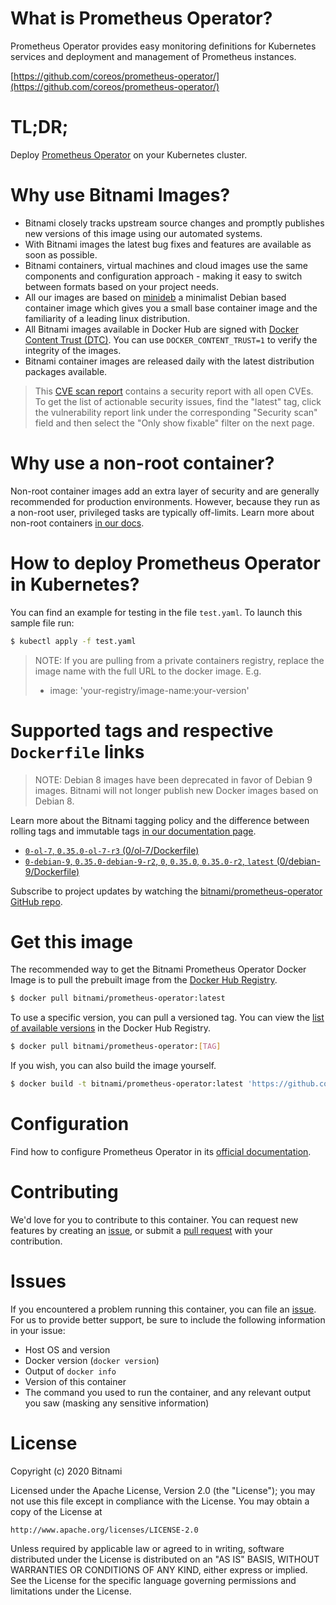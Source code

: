 
# What is Prometheus Operator?

Prometheus Operator provides easy monitoring definitions for Kubernetes services and deployment and management of Prometheus instances.

[https://github.com/coreos/prometheus-operator/](https://github.com/coreos/prometheus-operator/)

# TL;DR;

Deploy [Prometheus Operator](https://github.com/coreos/prometheus-operator/tree/master/Documentation) on your Kubernetes cluster.

# Why use Bitnami Images?

* Bitnami closely tracks upstream source changes and promptly publishes new versions of this image using our automated systems.
* With Bitnami images the latest bug fixes and features are available as soon as possible.
* Bitnami containers, virtual machines and cloud images use the same components and configuration approach - making it easy to switch between formats based on your project needs.
* All our images are based on [minideb](https://github.com/bitnami/minideb) a minimalist Debian based container image which gives you a small base container image and the familiarity of a leading linux distribution.
* All Bitnami images available in Docker Hub are signed with [Docker Content Trust (DTC)](https://docs.docker.com/engine/security/trust/content_trust/). You can use `DOCKER_CONTENT_TRUST=1` to verify the integrity of the images.
* Bitnami container images are released daily with the latest distribution packages available.


> This [CVE scan report](https://quay.io/repository/bitnami/prometheus-operator?tab=tags) contains a security report with all open CVEs. To get the list of actionable security issues, find the "latest" tag, click the vulnerability report link under the corresponding "Security scan" field and then select the "Only show fixable" filter on the next page.

# Why use a non-root container?

Non-root container images add an extra layer of security and are generally recommended for production environments. However, because they run as a non-root user, privileged tasks are typically off-limits. Learn more about non-root containers [in our docs](https://docs.bitnami.com/containers/how-to/work-with-non-root-containers/).

# How to deploy Prometheus Operator in Kubernetes?

You can find an example for testing in the file `test.yaml`. To launch this sample file run:

```bash
$ kubectl apply -f test.yaml
```

> NOTE: If you are pulling from a private containers registry, replace the image name with the full URL to the docker image. E.g.
>
> - image: 'your-registry/image-name:your-version'

# Supported tags and respective `Dockerfile` links

> NOTE: Debian 8 images have been deprecated in favor of Debian 9 images. Bitnami will not longer publish new Docker images based on Debian 8.

Learn more about the Bitnami tagging policy and the difference between rolling tags and immutable tags [in our documentation page](https://docs.bitnami.com/containers/how-to/understand-rolling-tags-containers/).


* [`0-ol-7`, `0.35.0-ol-7-r3` (0/ol-7/Dockerfile)](https://github.com/bitnami/bitnami-docker-prometheus-operator/blob/0.35.0-ol-7-r3/0/ol-7/Dockerfile)
* [`0-debian-9`, `0.35.0-debian-9-r2`, `0`, `0.35.0`, `0.35.0-r2`, `latest` (0/debian-9/Dockerfile)](https://github.com/bitnami/bitnami-docker-prometheus-operator/blob/0.35.0-debian-9-r2/0/debian-9/Dockerfile)

Subscribe to project updates by watching the [bitnami/prometheus-operator GitHub repo](https://github.com/bitnami/bitnami-docker-prometheus-operator).

# Get this image

The recommended way to get the Bitnami Prometheus Operator Docker Image is to pull the prebuilt image from the [Docker Hub Registry](https://hub.docker.com/r/bitnami/prometheus-operator).

```bash
$ docker pull bitnami/prometheus-operator:latest
```

To use a specific version, you can pull a versioned tag. You can view the [list of available versions](https://hub.docker.com/r/bitnami/prometheus-operator/tags/) in the Docker Hub Registry.

```bash
$ docker pull bitnami/prometheus-operator:[TAG]
```

If you wish, you can also build the image yourself.

```bash
$ docker build -t bitnami/prometheus-operator:latest 'https://github.com/bitnami/bitnami-docker-prometheus-operator.git#master:0/debian-9'
```

# Configuration

Find how to configure Prometheus Operator in its [official documentation](https://github.com/coreos/prometheus-operator/tree/master/Documentation).

# Contributing

We'd love for you to contribute to this container. You can request new features by creating an [issue](https://github.com/bitnami/bitnami-docker-prometheus-operator/issues), or submit a [pull request](https://github.com/bitnami/bitnami-docker-prometheus-operator/pulls) with your contribution.

# Issues

If you encountered a problem running this container, you can file an [issue](https://github.com/bitnami/bitnami-docker-prometheus-operator/issues). For us to provide better support, be sure to include the following information in your issue:

- Host OS and version
- Docker version (`docker version`)
- Output of `docker info`
- Version of this container
- The command you used to run the container, and any relevant output you saw (masking any sensitive information)

# License
Copyright (c) 2020 Bitnami

Licensed under the Apache License, Version 2.0 (the "License");
you may not use this file except in compliance with the License.
You may obtain a copy of the License at

    http://www.apache.org/licenses/LICENSE-2.0

Unless required by applicable law or agreed to in writing, software
distributed under the License is distributed on an "AS IS" BASIS,
WITHOUT WARRANTIES OR CONDITIONS OF ANY KIND, either express or implied.
See the License for the specific language governing permissions and
limitations under the License.
